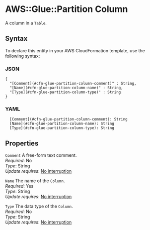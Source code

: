# AWS::Glue::Partition Column<a name="aws-properties-glue-partition-column"></a>

A column in a `Table`\.

## Syntax<a name="aws-properties-glue-partition-column-syntax"></a>

To declare this entity in your AWS CloudFormation template, use the following syntax:

### JSON<a name="aws-properties-glue-partition-column-syntax.json"></a>

```
{
  "[Comment](#cfn-glue-partition-column-comment)" : String,
  "[Name](#cfn-glue-partition-column-name)" : String,
  "[Type](#cfn-glue-partition-column-type)" : String
}
```

### YAML<a name="aws-properties-glue-partition-column-syntax.yaml"></a>

```
  [Comment](#cfn-glue-partition-column-comment): String
  [Name](#cfn-glue-partition-column-name): String
  [Type](#cfn-glue-partition-column-type): String
```

## Properties<a name="aws-properties-glue-partition-column-properties"></a>

`Comment` <a name="cfn-glue-partition-column-comment"></a>
A free\-form text comment\.  
_Required_: No  
_Type_: String  
_Update requires_: [No interruption](https://docs.aws.amazon.com/AWSCloudFormation/latest/UserGuide/using-cfn-updating-stacks-update-behaviors.html#update-no-interrupt)

`Name` <a name="cfn-glue-partition-column-name"></a>
The name of the `Column`\.  
_Required_: Yes  
_Type_: String  
_Update requires_: [No interruption](https://docs.aws.amazon.com/AWSCloudFormation/latest/UserGuide/using-cfn-updating-stacks-update-behaviors.html#update-no-interrupt)

`Type` <a name="cfn-glue-partition-column-type"></a>
The data type of the `Column`\.  
_Required_: No  
_Type_: String  
_Update requires_: [No interruption](https://docs.aws.amazon.com/AWSCloudFormation/latest/UserGuide/using-cfn-updating-stacks-update-behaviors.html#update-no-interrupt)

